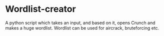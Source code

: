# Wordlist-creator
A python script which takes an input, and based on it, opens Crunch and makes a huge wordlist. 
Wordlist can be used for aircrack, bruteforcing etc.
